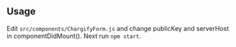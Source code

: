 ## Usage

Edit `src/components/ChargifyForm.js` and change publicKey and serverHost in componentDidMount().
Next run `npm start`.
